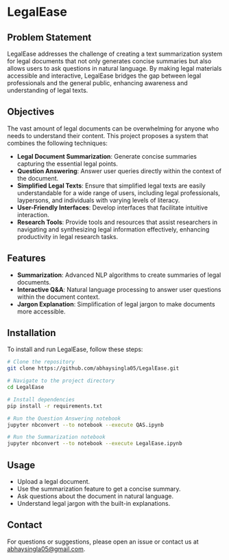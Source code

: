 # LegalEase

## Problem Statement
LegalEase addresses the challenge of creating a text summarization system for legal documents that not only generates concise summaries but also allows users to ask questions in natural language. By making legal materials accessible and interactive, LegalEase bridges the gap between legal professionals and the general public, enhancing awareness and understanding of legal texts.

## Objectives
The vast amount of legal documents can be overwhelming for anyone who needs to understand their content. This project proposes a system that combines the following techniques:

- **Legal Document Summarization**: Generate concise summaries capturing the essential legal points.
- **Question Answering**: Answer user queries directly within the context of the document.
- **Simplified Legal Texts**: Ensure that simplified legal texts are easily understandable for a wide range of users, including legal professionals, laypersons, and individuals with varying levels of literacy.
- **User-Friendly Interfaces**: Develop interfaces that facilitate intuitive interaction.
- **Research Tools**: Provide tools and resources that assist researchers in navigating and synthesizing legal information effectively, enhancing productivity in legal research tasks.

## Features
- **Summarization**: Advanced NLP algorithms to create summaries of legal documents.
- **Interactive Q&A**: Natural language processing to answer user questions within the document context.
- **Jargon Explanation**: Simplification of legal jargon to make documents more accessible.
## Installation
To install and run LegalEase, follow these steps:

```bash
# Clone the repository
git clone https://github.com/abhaysingla05/LegalEase.git

# Navigate to the project directory
cd LegalEase

# Install dependencies
pip install -r requirements.txt

# Run the Question Answering notebook
jupyter nbconvert --to notebook --execute QAS.ipynb

# Run the Summarization notebook
jupyter nbconvert --to notebook --execute LegalEase.ipynb
```
## Usage
- Upload a legal document.
- Use the summarization feature to get a concise summary.
- Ask questions about the document in natural language.
- Understand legal jargon with the built-in explanations.
## Contact
For questions or suggestions, please open an issue or contact us at abhaysingla05@gmail.com.
